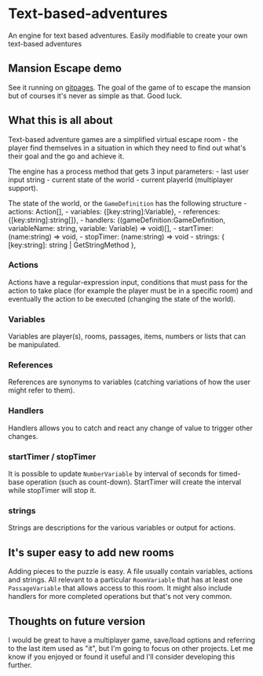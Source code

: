# Text-based-adventures

An engine for text based adventures. Easily modifiable to create your own text-based adventures

## Mansion Escape demo

See it running on [gitpages](https://odedshr.github.io/text-based-adventures/).
The goal of the game of to escape the mansion but of courses it's never as simple as that. Good luck.

## What this is all about

Text-based adventure games are a simplified virtual escape room - the player find themselves in a situation in which they need to find out what's their goal and the go and achieve it.

The engine has a process method that gets 3 input parameters:
    - last user input string
    - current state of the world
    - current playerId (multiplayer support).

The state of the world, or the `GameDefinition` has the following structure
    - actions: Action[],
    - variables: {[key:string]:Variable},
    - references: {[key:string]:string[]},
    - handlers: ((gameDefinition:GameDefinition, variableName: string, variable: Variable) => void)[],
    - startTimer: (name:string) => void,
    - stopTimer: (name:string) => void
    - strings: { [key:string]: string | GetStringMethod },

### Actions

Actions have a regular-expression input, conditions that must pass for the action to take place (for example the player must be in a specific room) and eventually the action to be executed (changing the state of the world).

### Variables

Variables are player(s), rooms, passages, items, numbers or lists that can be manipulated.

### References

References are synonyms to variables (catching variations of how the user might refer to them).

### Handlers

Handlers allows you to catch and react any change of value to trigger other changes.

### startTimer / stopTimer

It is possible to update `NumberVariable` by interval of seconds for timed-base operation (such as count-down).
StartTimer will create the interval while stopTimer will stop it.

### strings

Strings are descriptions for the various variables or output for actions.

## It's super easy to add new rooms

Adding pieces to the puzzle is easy. A file usually contain variables, actions and strings. All relevant to a particular `RoomVariable` that has at least one `PassageVariable` that allows access to this room.
It might also include handlers for more completed operations but that's not very common.

## Thoughts on future version

I would be great to have a multiplayer game, save/load options and referring to the last item used as "it", but I'm going to focus on other projects. Let me know if you enjoyed or found it useful and I'll consider developing this further.
